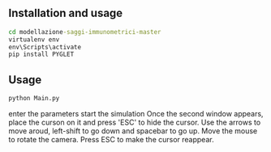 ## Installation and usage


```cmd
cd modellazione-saggi-immunometrici-master
virtualenv env
env\Scripts\activate
pip install PYGLET
```

## Usage
```cmd
python Main.py
```
enter the parameters
start the simulation
Once the second window appears, place the curson on it and press 'ESC' to hide the cursor.
Use the arrows to move aroud, left-shift to go down and spacebar to go up.
Move the mouse to rotate the camera.
Press ESC to make the cursor reappear.
